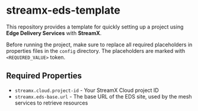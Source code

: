 # streamx-eds-template
This repository provides a template for quickly setting up a project using **Edge Delivery Services** with **StreamX**.

Before running the project, make sure to replace all required placeholders in properties files in the `config` directory.
The placeholders are marked with `<REQUIRED_VALUE>` token.

## Required Properties

 - `streamx.cloud.project-id` - Your StreamX Cloud project ID
 - `streamx.eds-base.url` - The base URL of the EDS site, used by the mesh services to retrieve resources